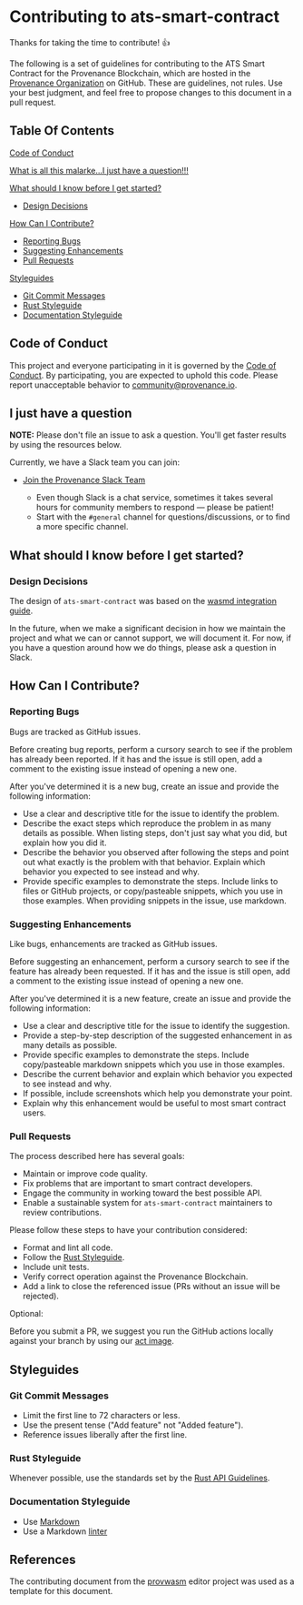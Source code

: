 # Contributing to ats-smart-contract

Thanks for taking the time to contribute! :+1:

The following is a set of guidelines for contributing to the ATS Smart Contract for the Provenance
Blockchain, which are hosted in the [Provenance Organization](https://github.com/provenance-io) on
GitHub. These are guidelines, not rules. Use your best judgment, and feel free to propose changes
to this document in a pull request.

## Table Of Contents

[Code of Conduct](#code-of-conduct)

[What is all this malarke...I just have a question!!!](#i-just-have-a-question)

[What should I know before I get started?](#what-should-i-know-before-i-get-started)

* [Design Decisions](#design-decisions)

[How Can I Contribute?](#how-can-i-contribute)

* [Reporting Bugs](#reporting-bugs)
* [Suggesting Enhancements](#suggesting-enhancements)
* [Pull Requests](#pull-requests)

[Styleguides](#styleguides)

* [Git Commit Messages](#git-commit-messages)
* [Rust Styleguide](#rust-styleguide)
* [Documentation Styleguide](#documentation-styleguide)

## Code of Conduct

This project and everyone participating in it is governed by the [Code of Conduct](CODE_OF_CONDUCT.md).
By participating, you are expected to uphold this code. Please report unacceptable behavior to
community@provenance.io.

## I just have a question

**NOTE:** Please don't file an issue to ask a question. You'll get faster results by using the
resources below.

Currently, we have a Slack team you can join:

* [Join the Provenance Slack Team](https://provenanceio.slack.com)

  * Even though Slack is a chat service, sometimes it takes several hours for community members to
    respond &mdash; please be patient!
  * Start with the `#general` channel for questions/discussions, or to find a more specific channel.

## What should I know before I get started?

### Design Decisions

The design of `ats-smart-contract` was based on the
[wasmd integration guide](https://github.com/CosmWasm/wasmd/blob/master/INTEGRATION.md#extending-the-contract-interface).

In the future, when we make a significant decision in how we maintain the project and what we can
or cannot support, we will document it. For now, if you have a question around how we do things,
please ask a question in Slack.

## How Can I Contribute?

### Reporting Bugs

Bugs are tracked as GitHub issues.

Before creating bug reports, perform a cursory search to see if the problem has already been
reported. If it has and the issue is still open, add a comment to the existing issue instead of
opening a new one.

After you've determined it is a new bug, create an issue and provide the following information:

* Use a clear and descriptive title for the issue to identify the problem.
* Describe the exact steps which reproduce the problem in as many details as possible. When listing
  steps, don't just say what you did, but explain how you did it.
* Describe the behavior you observed after following the steps and point out what exactly is the
  problem with that behavior. Explain which behavior you expected to see instead and why.
* Provide specific examples to demonstrate the steps. Include links to files or GitHub projects, or
  copy/pasteable snippets, which you use in those examples. When providing snippets in the issue,
  use markdown.

### Suggesting Enhancements

Like bugs, enhancements are tracked as GitHub issues.

Before suggesting an enhancement, perform a cursory search to see if the feature has already been
requested. If it has and the issue is still open, add a comment to the existing issue instead of
opening a new one.

After you've determined it is a new feature, create an issue and provide the following information:

* Use a clear and descriptive title for the issue to identify the suggestion.
* Provide a step-by-step description of the suggested enhancement in as many details as possible.
* Provide specific examples to demonstrate the steps. Include copy/pasteable markdown snippets
  which you use in those examples.
* Describe the current behavior and explain which behavior you expected to see instead and why.
* If possible, include screenshots which help you demonstrate your point.
* Explain why this enhancement would be useful to most smart contract users.

### Pull Requests

The process described here has several goals:

* Maintain or improve code quality.
* Fix problems that are important to smart contract developers.
* Engage the community in working toward the best possible API.
* Enable a sustainable system for `ats-smart-contract` maintainers to review contributions.

Please follow these steps to have your contribution considered:

* Format and lint all code.
* Follow the [Rust Styleguide](#rust-styleguide).
* Include unit tests.
* Verify correct operation against the Provenance Blockchain.
* Add a link to close the referenced issue (PRs without an issue will be rejected).

Optional:

Before you submit a PR, we suggest you run the GitHub actions locally against your branch
by using our
[act image](https://github.com/provenance-io/provwasm/blob/main/docker/act/README.md).

## Styleguides

### Git Commit Messages

* Limit the first line to 72 characters or less.
* Use the present tense ("Add feature" not "Added feature").
* Reference issues liberally after the first line.

### Rust Styleguide

Whenever possible, use the standards set by the
[Rust API Guidelines](https://rust-lang.github.io/api-guidelines/).

### Documentation Styleguide

* Use [Markdown](https://daringfireball.net/projects/markdown)
* Use a Markdown [linter](https://marketplace.visualstudio.com/items?itemName=DavidAnson.vscode-markdownlint)

## References

The contributing document from the
[provwasm](https://github.com/provenance-io/provwasm/blob/master/CONTRIBUTING.md) editor project was used as a
template for this document.

